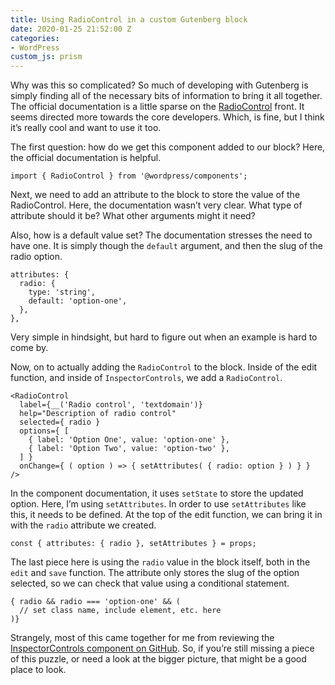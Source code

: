 ```yaml
---
title: Using RadioControl in a custom Gutenberg block
date: 2020-01-25 21:52:00 Z
categories:
- WordPress
custom_js: prism
---
```


Why was this so complicated? So much of developing with Gutenberg is simply finding all of the necessary bits of information to bring it all together. The official documentation is a little sparse on the [RadioControl](https://developer.wordpress.org/block-editor/components/radio-control/) front. It seems directed more towards the core developers. Which, is fine, but I think it’s really cool and want to use it too.

The first question: how do we get this component added to our block? Here, the official documentation is helpful.

`import { RadioControl } from '@wordpress/components';`

Next, we need to add an attribute to the block to store the value of the RadioControl. Here, the documentation wasn’t very clear. What type of attribute should it be? What other arguments might it need?

Also, how is a default value set? The documentation stresses the need to have one. It is simply though the `default` argument, and then the slug of the radio option.

```JSX
attributes: {
  radio: {
    type: 'string',
    default: 'option-one',
  },
},
```

Very simple in hindsight, but hard to figure out when an example is hard to come by.

Now, on to actually adding the `RadioControl` to the block. Inside of the edit function, and inside of `InspectorControls`, we add a `RadioControl`.

```JSX
<RadioControl
  label={__('Radio control', 'textdomain')}
  help="Description of radio control"
  selected={ radio }
  options={ [
    { label: 'Option One', value: 'option-one' },
    { label: 'Option Two', value: 'option-two' },
  ] }
  onChange={ ( option ) => { setAttributes( { radio: option } ) } }
/>
```

In the component documentation, it uses `setState` to store the updated option. Here, I’m using `setAttributes`. In order to use `setAttributes` like this, it needs to be defined. At the top of the edit function, we can bring it in with the `radio` attribute we created.

`const { attributes: { radio }, setAttributes } = props;`

The last piece here is using the `radio` value in the block itself, both in the `edit` and `save` function. The attribute only stores the slug of the option selected, so we can check that value using a conditional statement.

```JSX
{ radio && radio === 'option-one' && (
  // set class name, include element, etc. here
)}
```

Strangely, most of this came together for me from reviewing the [InspectorControls component on GitHub](https://github.com/WordPress/gutenberg/tree/master/packages/block-editor/src/components/inspector-controls). So, if you’re still missing a piece of this puzzle, or need a look at the bigger picture, that might be a good place to look.